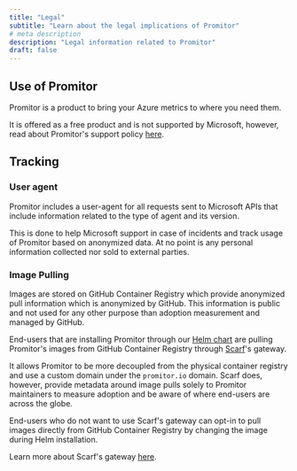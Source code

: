 ```yaml
---
title: "Legal"
subtitle: "Learn about the legal implications of Promitor"
# meta description
description: "Legal information related to Promitor"
draft: false
---
```


## Use of Promitor

Promitor is a product to bring your Azure metrics to where you need them.

It is offered as a free product and is not supported by Microsoft, however, read about Promitor's support policy [here](https://github.com/tomkerkhove/promitor/blob/master/SUPPORT.md).

## Tracking

### User agent

Promitor includes a user-agent for all requests sent to Microsoft APIs that include information related to the type of agent and its version.

This is done to help Microsoft support in case of incidents and track usage of Promitor based on anonymized data. At no point is any personal information collected nor sold to external parties.

### Image Pulling

Images are stored on GitHub Container Registry which provide anonymized pull information which is anonymized by GitHub. This information is public and not used for any other purpose than adoption measurement and managed by GitHub.

End-users that are installing Promitor through our [Helm chart](https://github.com/promitor/charts) are pulling Promitor's images from GitHub Container Registry through [Scarf](http://scarf.sh/)'s gateway.

It allows Promitor to be more decoupled from the physical container registry and use a custom domain under the `promitor.io` domain. Scarf does, however, provide metadata around image pulls solely to Promitor maintainers to measure adoption and be aware of where end-users are across the globe.

End-users who do not want to use Scarf's gateway can opt-in to pull images directly from GitHub Container Registry by changing the image during Helm installation.

Learn more about Scarf's gateway [here](https://about.scarf.sh/scarf-gateway).
